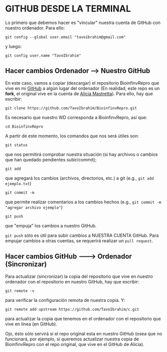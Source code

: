 # GITHUB DESDE LA TERMINAL

Lo primero que debemos hacer es "vincular" nuestra cuenta de GitHub con nuestro ordenador. Para ello:

`git config --global user.email "tavoibrahim@gmail.com"`

y luego:

`git config user.name "TavoIbrahim"`

## Hacer cambios Ordenador --> Nuestro GitHub

En este caso, vamos a copiar (descargar) el repositorio BioinfinvRepro que vive en mi [GitHub](https://github.com/TavoIbrahim) a algún lugar del ordenador (En realidad, este repo es un **fork**, el original vive en la cuenta de [Alicia Mastretta](https://github.com/AliciaMstt)). Para ello, hay que escribir:

`git clone https://github.com/TavoIbrahim/BioinfinvRepro.git`

Es necesario que nuestro WD corresponda a BioinfinvRepro, así que:

`cd BioinfinvRepro`

A partir de este momento, los comandos que nos será útiles son: 

`git status`

que nos permitirá comprobar nuestra situación (si hay archivos o cambios que han quedado pendientes subir/commit);

`git add`

que agregará los cambios (archivos, directorios, etc.) a git (e.g., `git add ejemplo.txt`) 

`git commit -m`

que permite realizar comentarios a los cambios hechos (e.g., `git commit -m "agregar archivo ejemplo"`) 

`git push` 

que "empuja" los cambios a nuestro GitHub. 

`git push` sólo es útil para subir cambios a NUESTRA CUENTA GitHub. Para empujar cambios a otras cuentas, se requerirá realizar un `pull request`.

## Hacer cambios GitHub ---> Ordenador (Sincronizar)

Para actualizar (sincronizar) la copia del repositorio que vive en nuestro ordenador con el repositorio en nuestro GitHub, hay que escribir:

`git remote -v` 

para verificar la configuración remota de nuestra copia. Y:

`git remote add upstream https://github.com/TavoIbrahim/c.git`

para actualizar la copia que tenemos en el ordenador con el repositorio que vive en línea (en GitHub). 

Ojo, ésto sólo servirá si el repo original esta en nuestro GitHub (osea que no funcionará, por ejemplo, si queremos actualizar nuestra copia de BioinfinvRepro con el repo original, que vive en el GitHub de Alicia).
